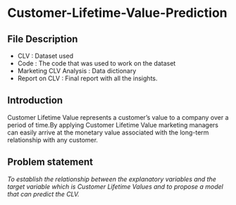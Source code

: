 # Customer-Lifetime-Value-Prediction

## File Description 

* CLV : Dataset used 
* Code : The code that was used to work on the dataset
* Marketing CLV Analysis : Data dictionary
* Report on CLV : Final report with all the insights. 


## Introduction

Customer Lifetime Value represents a customer’s value to a company over a period of time.By applying Customer Lifetime Value marketing managers can easily arrive at the monetary value associated with the long-term relationship with any customer.

## Problem statement

_To establish the relationship between the explanatory variables and the target variable which is Customer Lifetime Values and to propose a model that can predict the CLV._
